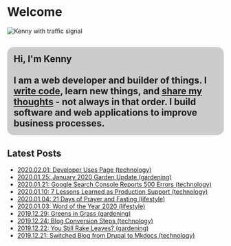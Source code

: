 ﻿---
date: 2019-12-22
description: Information about this blog and Kenny Robinson.
author: Kenny Robinson
---

# Welcome

![Kenny with traffic signal](/images/jumbotron.jpg)

<h2 style="background-color: #cccccc; font-weight: bold; padding: 15px; border-radius: 15px;">
Hi, I'm Kenny<br />
<br />
I am a web developer and builder of things. I <a href="https://github.com/almostengr">write code</a>, 
learn new things, and <a href="/blog">share my thoughts</a> - not always in that order.
I build software and web applications to improve business processes.
</h2>

## Latest Posts

* [2020.02.01: Developer Uses Page (technology)](/blog/technology/2020.02.01-developer-uses-page)
* [2020.01.25: January 2020 Garden Update (gardening)](/blog/gardening/2020.01.25-january-2020-garden-update)
* [2020.01.21: Google Search Console Reports 500 Errors (technology)](/blog/technology/2020.01.21-google-search-console-reports-500-errors)
* [2020.01.10: 7 Lessons Learned as Production Support  (technology)](/blog/technology/2020.01.10-7-lessons-from-production-support)
* [2020.01.04: 21 Days of Prayer and Fasting  (lifestyle)](/blog/lifestyle/2020.01.04-21-days-of-prayer-and-fasting)
* [2020.01.03: Word of the Year 2020 (lifestyle)](/blog/lifestyle/2020.01.03-word-of-the-year)
* [2019.12.29: Greens in Grass (gardening)](/blog/gardening/2019.12.29-greens-in-grass)
* [2019.12.24: Blog Conversion Steps (technology)](/blog/technology/2019.12.24-blog-conversion-steps)
* [2019.12.22: You Still Rake Leaves? (gardening)](/blog/gardening/2019.12.22-you-still-rake-leaves)
* [2019.12.21: Switched Blog from Drupal to Mkdocs (technology)](/blog/technology/2019.12.21-switched-blog-from-drupal-to-mkdocs)
